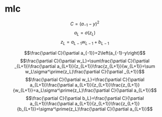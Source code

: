 # mlc

$$C = \left(a_{-1}-y\right)^2$$
$$a_L = \sigma\left(z_L\right)$$
$$z_L = a_{L-1}w_{L-1} + b_{L-1}$$

$$\frac{\partial C}{\partial a_{-1}}=2\left(a_{-1}-y\right)$$
$$\frac{\partial C}{\partial w_L}=\sum\frac{\partial C}{\partial _{L+1}}\frac{\partial a_{L+1}}{z_{L+1}}\frac{z_{L+1}}{w_{L+1}}=\sum w_L\sigma^\prime(z_L)\frac{\partial C}{\partial _{L+1}}$$
$$\frac{\partial C}{\partial w_L}=\frac{\partial C}{\partial a_{L+1}}\frac{\partial a_{L+1}}{z_{L+1}}\frac{z_{L+1}}{w_{L+1}}=a_L\sigma^\prime(z_L)\frac{\partial C}{\partial a_{L+1}}$$
$$\frac{\partial C}{\partial b_L}=\frac{\partial C}{\partial a_{L+1}}\frac{\partial a_{L+1}}{z_{L+1}}\frac{z_{L+1}}{b_{L+1}}=\sigma^\prime(z_L)\frac{\partial C}{\partial a_{L+1}}$$